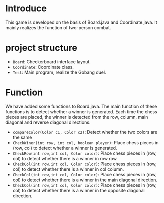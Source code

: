 # Introduce
This game is developed on the basis of Board.java and Coordinate.java. It mainly realizes the function of two-person combat.

# project structure
- `Board`: Checkerboard interface layout.
- `Coordinate`: Coordinate class.
- `Test`: Main program, realize the Gobang duel.

# Function
We have added some functions to Board.java. The main function of these functions is to detect whether a winner is generated.
Each time the chess pieces are placed, the winner is detected from the row, column, main diagonal and reverse diagonal directions.
- `compareColor(Color c1, Color c2)`: Detect whether the two colors are the same
- `CheckWiner(int row, int col, boolean player)`: Place chess pieces in (row, col) to detect whether a winner is generated.
- `CheckRow(int row,int col, Color color)`: Place chess pieces in (row, col) to detect whether there is a winner in row row.
- `CheckCol(int row,int col, Color color)`: Place chess pieces in (row, col) to detect whether there is a winner in col column.
- `CheckCol(int row,int col, Color color)`: Place chess pieces in (row, col) to detect whether there is a winner in the main diagonal direction.
- `CheckCol(int row,int col, Color color)`: Place chess pieces in (row, col) to detect whether there is a winner in the opposite diagonal direction.